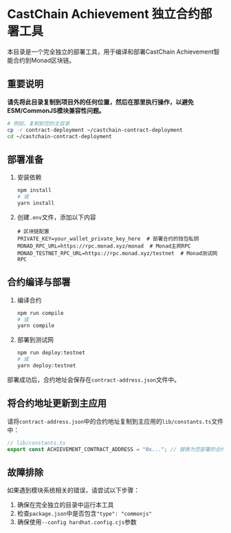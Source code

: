 # CastChain Achievement 独立合约部署工具

本目录是一个完全独立的部署工具，用于编译和部署CastChain Achievement智能合约到Monad区块链。

## 重要说明

**请先将此目录复制到项目外的任何位置，然后在那里执行操作，以避免ESM/CommonJS模块兼容性问题。**

```bash
# 例如，复制到您的主目录
cp -r contract-deployment ~/castchain-contract-deployment
cd ~/castchain-contract-deployment
```

## 部署准备

1. 安装依赖
   ```bash
   npm install
   # 或
   yarn install
   ```

2. 创建`.env`文件，添加以下内容
   ```
   # 区块链配置
   PRIVATE_KEY=your_wallet_private_key_here  # 部署合约的钱包私钥
   MONAD_RPC_URL=https://rpc.monad.xyz/monad  # Monad主网RPC
   MONAD_TESTNET_RPC_URL=https://rpc.monad.xyz/testnet  # Monad测试网RPC
   ```

## 合约编译与部署

1. 编译合约
   ```bash
   npm run compile
   # 或
   yarn compile
   ```

2. 部署到测试网
   ```bash
   npm run deploy:testnet
   # 或
   yarn deploy:testnet
   ```

部署成功后，合约地址会保存在`contract-address.json`文件中。

## 将合约地址更新到主应用

请将`contract-address.json`中的合约地址复制到主应用的`lib/constants.ts`文件中：

```typescript
// lib/constants.ts
export const ACHIEVEMENT_CONTRACT_ADDRESS = "0x..."; // 替换为您部署的合约地址
```

## 故障排除

如果遇到模块系统相关的错误，请尝试以下步骤：

1. 确保在完全独立的目录中运行本工具
2. 检查`package.json`中是否包含`"type": "commonjs"`
3. 确保使用`--config hardhat.config.cjs`参数 